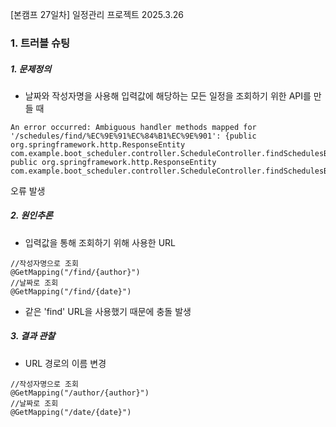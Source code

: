 [본캠프 27일차] 일정관리 프로젝트
2025.3.26

### 1. 트러블 슈팅

##### 1. 문제정의
- 날짜와 작성자명을 사용해 입력값에 해당하는 모든 일정을 조회하기 위한 API를 만들 때
```
An error occurred: Ambiguous handler methods mapped for '/schedules/find/%EC%9E%91%EC%84%B1%EC%9E%901': {public org.springframework.http.ResponseEntity com.example.boot_scheduler.controller.ScheduleController.findSchedulesByDate(java.lang.String), public org.springframework.http.ResponseEntity com.example.boot_scheduler.controller.ScheduleController.findSchedulesByAuthor(java.lang.String)}
```
오류 발생
##### 2. 원인추론
- 입력값을 통해 조회하기 위해 사용한 URL
```
//작성자명으로 조회
@GetMapping("/find/{author}")
//날짜로 조회
@GetMapping("/find/{date}")
```
- 같은 'find' URL을 사용했기 때문에 충돌 발생

##### 3. 결과 관찰
- URL 경로의 이름 변경
```
//작성자명으로 조회
@GetMapping("/author/{author}")
//날짜로 조회
@GetMapping("/date/{date}")
```

